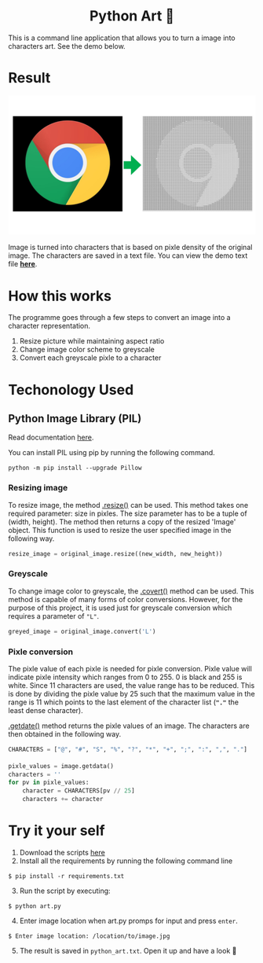 <div align="center">
<h1>Python Art 🎨</h1>
</div>
This is a command line application that allows you to turn a image into characters art. See the demo below.

# Result
![demo](https://github.com/hongmei-codes/python_art/blob/master/demo/demo.jpg)

Image is turned into characters that is based on pixle density of the original image. The characters are saved in a text file. You can view the demo text file **[here](https://github.com/hongmei-codes/python_art/blob/master/demo/demo.txt)**.

# How this works
The programme goes through a few steps to convert an image into a character representation.

1. Resize picture while maintaining aspect ratio
2. Change image color scheme to greyscale
3. Convert each greyscale pixle to a character


# Techonology Used
## Python Image Library (PIL)
Read documentation [here](https://pillow.readthedocs.io/en/stable/).

You can install PIL using pip by running the following command.
```console
python -m pip install --upgrade Pillow
```
### Resizing image
To resize image, the method [.resize()](https://pillow.readthedocs.io/en/3.0.x/reference/Image.html#PIL.Image.Image.resize) can be used. This method takes one required parameter: size in pixles. The size parameter has to be a tuple of (width, height). The method then returns a copy of the resized 'Image' object. This function is used to resize the user specified image in the following way.

```python
resize_image = original_image.resize((new_width, new_height))
```

### Greyscale
To change image color to greyscale, the [.covert()](https://pillow.readthedocs.io/en/3.0.x/reference/Image.html#PIL.Image.Image.convert) method can be used. This method is capable of many forms of color conversions. However, for the purpose of this project, it is used just for greyscale conversion which requires a parameter of `"L"`.

```python
greyed_image = original_image.convert('L')
```

### Pixle conversion
The pixle value of each pixle is needed for pixle conversion. Pixle value will indicate pixle intensity which ranges from 0 to 255. 0 is black and 255 is white. Since 11 characters are used, the value range has to be reduced. This is done by dividing the pixle value by 25 such that the maximum value in the range is 11 which points to the last element of the character list (**`"."`** the least dense character).

[.getdate()](https://pillow.readthedocs.io/en/3.0.x/reference/Image.html#PIL.Image.Image.getdata) method returns the pixle values of an image. The characters are then obtained in the following way.

```python
CHARACTERS = ["@", "#", "S", "%", "?", "*", "+", ";", ":", ",", "."]

pixle_values = image.getdata()
characters = ''
for pv in pixle_values:
    character = CHARACTERS[pv // 25]
    characters += character

```

# Try it your self
1. Download the scripts [here](https://github.com/hongmei-codes/python_art/archive/master.zip)
2. Install all the requirements by running the following command line
```console
$ pip install -r requirements.txt
```
3. Run the script by executing:
```console
$ python art.py
```
4. Enter image location when art.py promps for input and press  `enter`.
```console
$ Enter image location: /location/to/image.jpg
```
5. The result is saved in  `python_art.txt`. Open it up and have a look 🙂
